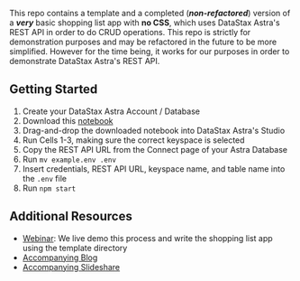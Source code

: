 This repo contains a template and a completed (***non-refactored***) version of a ***very*** basic shopping list app with **no CSS**, which uses DataStax Astra's REST API in order to do CRUD operations. This repo is strictly for demonstration purposes and may be refactored in the future to be more simplified. However for the time being, it works for our purposes in order to demonstrate DataStax Astra's REST API. 

## Getting Started

1. Create your DataStax Astra Account / Database
2. Download this [notebook](https://drive.google.com/file/d/1BR19vqH6OcWo5V5F7zSfnegXmGP0yHy8/view?usp=sharing)
3. Drag-and-drop the downloaded notebook into DataStax Astra's Studio
4. Run Cells 1-3, making sure the correct keyspace is selected
5. Copy the REST API URL from the Connect page of your Astra Database
6. Run `mv example.env .env`
7. Insert credentials, REST API URL, keyspace name, and table name into the `.env` file
8. Run `npm start`

## Additional Resources

- [Webinar](): We live demo this process and write the shopping list app using the template directory
- [Accompanying Blog]()
- [Accompanying Slideshare]()
